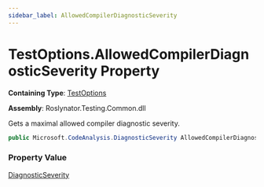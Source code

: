 ```yaml
---
sidebar_label: AllowedCompilerDiagnosticSeverity
---
```


# TestOptions\.AllowedCompilerDiagnosticSeverity Property

**Containing Type**: [TestOptions](../index.md)

**Assembly**: Roslynator\.Testing\.Common\.dll

  
Gets a maximal allowed compiler diagnostic severity\.

```csharp
public Microsoft.CodeAnalysis.DiagnosticSeverity AllowedCompilerDiagnosticSeverity { get; protected set; }
```

### Property Value

[DiagnosticSeverity](https://docs.microsoft.com/en-us/dotnet/api/microsoft.codeanalysis.diagnosticseverity)

